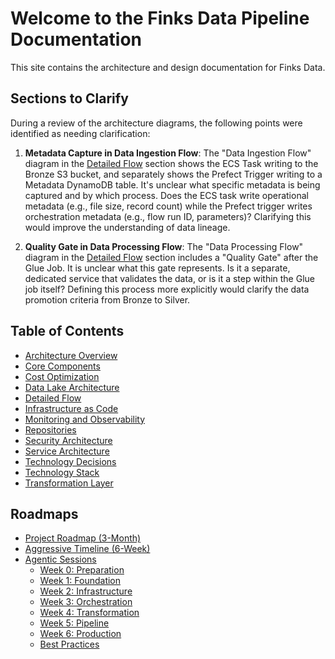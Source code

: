 # Welcome to the Finks Data Pipeline Documentation

This site contains the architecture and design documentation for Finks Data.

## Sections to Clarify

During a review of the architecture diagrams, the following points were identified as needing clarification:

1.  **Metadata Capture in Data Ingestion Flow**: The "Data Ingestion Flow" diagram in the [Detailed Flow](detailed-flow/index.md) section shows the ECS Task writing to the Bronze S3 bucket, and separately shows the Prefect Trigger writing to a Metadata DynamoDB table. It's unclear what specific metadata is being captured and by which process. Does the ECS task write operational metadata (e.g., file size, record count) while the Prefect trigger writes orchestration metadata (e.g., flow run ID, parameters)? Clarifying this would improve the understanding of data lineage.

2.  **Quality Gate in Data Processing Flow**: The "Data Processing Flow" diagram in the [Detailed Flow](detailed-flow/index.md) section includes a "Quality Gate" after the Glue Job. It is unclear what this gate represents. Is it a separate, dedicated service that validates the data, or is it a step within the Glue job itself? Defining this process more explicitly would clarify the data promotion criteria from Bronze to Silver.

## Table of Contents

- [Architecture Overview](architecture-overview/index.md)
- [Core Components](core-components/index.md)
- [Cost Optimization](cost-optimization/index.md)
- [Data Lake Architecture](data-lake-architecture/index.md)
- [Detailed Flow](detailed-flow/index.md)
- [Infrastructure as Code](infrastructure-as-code/index.md)
- [Monitoring and Observability](monitoring-observability/index.md)
- [Repositories](repositories/index.md)
- [Security Architecture](security-architecture/index.md)
- [Service Architecture](service-architecture/index.md)
- [Technology Decisions](technology-decisions/index.md)
- [Technology Stack](technology-stack/index.md)
- [Transformation Layer](transformation-layer/index.md)

## Roadmaps

- [Project Roadmap (3-Month)](roadmaps/project-roadmap.md)
- [Aggressive Timeline (6-Week)](roadmaps/aggressive-timeline.md)
- [Agentic Sessions](roadmaps/agentic-sessions/index.md)
  - [Week 0: Preparation](roadmaps/agentic-sessions/week-0-preparation.md)
  - [Week 1: Foundation](roadmaps/agentic-sessions/week-1-foundation.md)
  - [Week 2: Infrastructure](roadmaps/agentic-sessions/week-2-infrastructure.md)
  - [Week 3: Orchestration](roadmaps/agentic-sessions/week-3-orchestration.md)
  - [Week 4: Transformation](roadmaps/agentic-sessions/week-4-transformation.md)
  - [Week 5: Pipeline](roadmaps/agentic-sessions/week-5-pipeline.md)
  - [Week 6: Production](roadmaps/agentic-sessions/week-6-production.md)
  - [Best Practices](roadmaps/agentic-sessions/best-practices.md)

